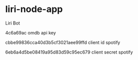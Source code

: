 # liri-node-app
Liri Bot


4c6a69ac omdb api key

 cbbe99836cca40d3b5cf3021aee99ffd  client id spotify

 6eb6a4d5be08419a95d83d59c95ec679  client secret spotify